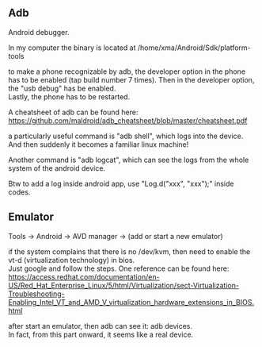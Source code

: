 Adb
------------------------

Android debugger.

In my computer the binary is located at /home/xma/Android/Sdk/platform-tools

to make a phone recognizable by adb, the developer option in the phone has to be enabled (tap build number 7 times). 
Then in the developer option, the "usb debug" has be enabled.  
Lastly, the phone has to be restarted.

A cheatsheet of adb can be found here: https://github.com/maldroid/adb_cheatsheet/blob/master/cheatsheet.pdf

a particularly useful command is "adb shell", which logs into the device.  
And then suddenly it becomes a familiar linux machine!

Another command is "adb logcat", which can see the logs from the whole system of the android device.  

Btw to add a log inside android app, use "Log.d("xxx", "xxx");" inside codes.


Emulator
-----------------------

Tools -> Android -> AVD manager -> (add or start a new emulator)

if the system complains that there is no /dev/kvm, then need to enable the vt-d (virtualization technology) in bios.  
Just google and follow the steps. 
One reference can be found here: https://access.redhat.com/documentation/en-US/Red_Hat_Enterprise_Linux/5/html/Virtualization/sect-Virtualization-Troubleshooting-Enabling_Intel_VT_and_AMD_V_virtualization_hardware_extensions_in_BIOS.html

after start an emulator, then adb can see it: adb devices.  
In fact, from this part onward, it seems like a real device.

